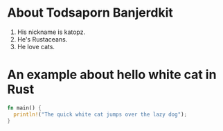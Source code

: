 # About Todsaporn Banjerdkit

1. His nickname is katopz.
2. He's Rustaceans.
3. He love cats.

# An example about hello white cat in Rust

```rust
fn main() {
  println!("The quick white cat jumps over the lazy dog");
}
```
